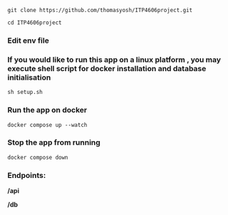 ```
git clone https://github.com/thomasyosh/ITP4606project.git
```
```
cd ITP4606project
```
### Edit env file

### If you would like to run this app on a linux platform , you may execute shell script for docker installation and database initialisation
```
sh setup.sh
```

### Run the app on docker
```
docker compose up --watch
```

### Stop the app from running
```
docker compose down
```

### Endpoints:
**/api**

**/db**
